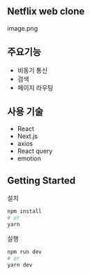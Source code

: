 ## Netflix web clone

image.png

## 주요기능

* 비동기 통신
* 검색
* 페이지 라우팅

## 사용 기술

* React
* Next.js
* axios
* React query
* emotion

## Getting Started

설치
```bash
npm install
# or
yarn
```

실행
```bash
npm run dev
# or
yarn dev
```

